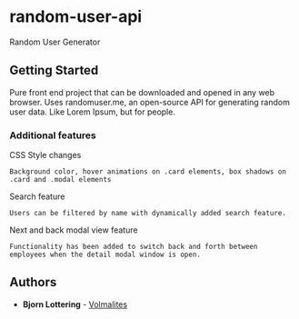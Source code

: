 # random-user-api
Random User Generator

## Getting Started

Pure front end project that can be downloaded and opened in any web browser.
Uses randomuser.me, an open-source API for generating random user data. Like Lorem Ipsum, but for people.

### Additional features

CSS Style changes

```
Background color, hover animations on .card elements, box shadows on .card and .modal elements
```

Search feature

```
Users can be filtered by name with dynamically added search feature.
```

Next and back modal view feature

```
Functionality has been added to switch back and forth between employees when the detail modal window is open.
```

## Authors

* **Bjorn Lottering** - [Volmalites](https://github.com/volmalites)
